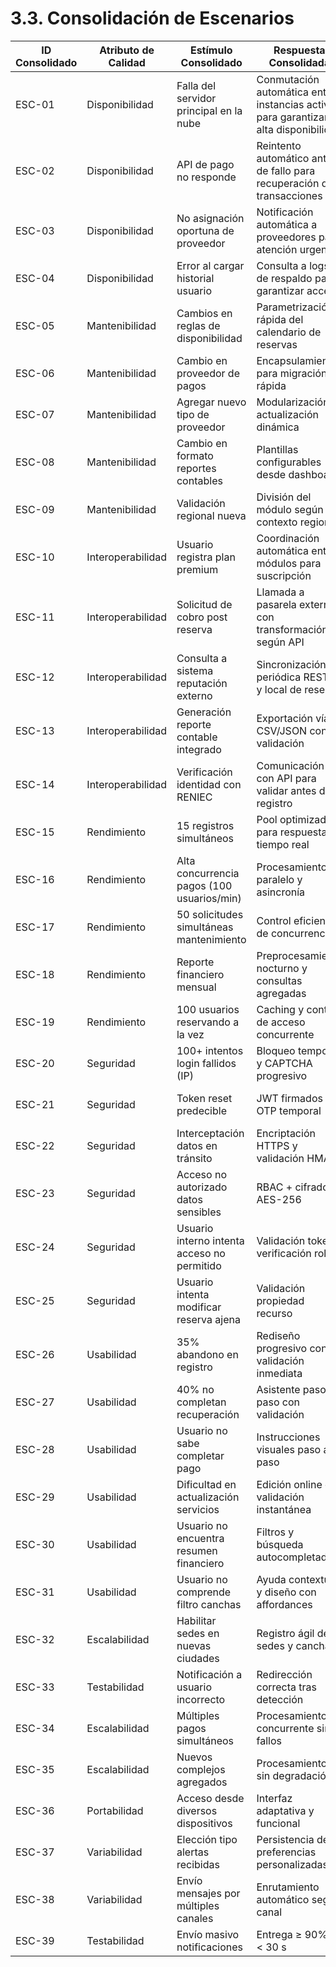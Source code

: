 # 3.3. Consolidación de Escenarios

| ID Consolidado | Atributo de Calidad | Estímulo Consolidado                             | Respuesta Consolidada                                                       | Escenarios Originales | Sustento                                 |
|----------------|---------------------|-------------------------------------------------|----------------------------------------------------------------------------|----------------------|-----------------------------------------|
| ESC-01         | Disponibilidad      | Falla del servidor principal en la nube         | Conmutación automática entre instancias activas para garantizar alta disponibilidad | ESCP-07              | Infraestructura en nube con failover automático |
| ESC-02         | Disponibilidad      | API de pago no responde                          | Reintento automático antes de fallo para recuperación de transacciones     | ESCP-09              | Integración con plataformas de pago externas |
| ESC-03         | Disponibilidad      | No asignación oportuna de proveedor              | Notificación automática a proveedores para atención urgente                | ESCP-1               | Gestión ágil de mantenimiento y soporte  |
| ESC-04         | Disponibilidad      | Error al cargar historial usuario                 | Consulta a logs de respaldo para garantizar acceso                         | ESCP-32              | Redundancia en almacenamiento de datos   |
| ESC-05         | Mantenibilidad      | Cambios en reglas de disponibilidad               | Parametrización rápida del calendario de reservas                          | ESCP-08              | Modularidad y parametrización en backend  |
| ESC-06         | Mantenibilidad      | Cambio en proveedor de pagos                       | Encapsulamiento para migración rápida                                      | ESCP-20              | Arquitectura desacoplada                  |
| ESC-07         | Mantenibilidad      | Agregar nuevo tipo de proveedor                    | Modularización y actualización dinámica                                    | ESCP-28              | Diseño orientado a servicios              |
| ESC-08         | Mantenibilidad      | Cambio en formato reportes contables               | Plantillas configurables desde dashboard                                   | ESCP-35              | Flexibilidad para reportes financieros   |
| ESC-09         | Mantenibilidad      | Validación regional nueva                           | División del módulo según contexto regional                                | ESCP-28              | Localización y adaptación normativa       |
| ESC-10         | Interoperabilidad   | Usuario registra plan premium                       | Coordinación automática entre módulos para suscripción                    | ESCP-4               | Microservicios integrados                 |
| ESC-11         | Interoperabilidad   | Solicitud de cobro post reserva                     | Llamada a pasarela externa con transformación según API                   | ESCP-4               | Integración con múltiples gateways de pago |
| ESC-12         | Interoperabilidad   | Consulta a sistema reputación externo               | Sincronización periódica RESTful y local de reseñas                        | ESCP-17              | Alianzas con proveedores externos        |
| ESC-13         | Interoperabilidad   | Generación reporte contable integrado               | Exportación vía CSV/JSON con validación                                   | ESCP-17              | Integración con sistemas financieros externos |
| ESC-14         | Interoperabilidad   | Verificación identidad con RENIEC                    | Comunicación con API para validar antes del registro                      | ESCP-34              | Validación oficial de identidad           |
| ESC-15         | Rendimiento         | 15 registros simultáneos                             | Pool optimizado para respuesta en tiempo real                             | ESCP-3               | Optimización backend y base datos         |
| ESC-16         | Rendimiento         | Alta concurrencia pagos (100 usuarios/min)          | Procesamiento paralelo y asincronía                                       | ESCP-31              | Escalabilidad en pagos en eventos pico    |
| ESC-17         | Rendimiento         | 50 solicitudes simultáneas mantenimiento             | Control eficiente de concurrencia                                         | ESCP-3               | Optimización API de mantenimiento          |
| ESC-18         | Rendimiento         | Reporte financiero mensual                            | Preprocesamiento nocturno y consultas agregadas                           | ESCP-3               | Optimización para carga de reportes       |
| ESC-19         | Rendimiento         | 100 usuarios reservando a la vez                      | Caching y control de acceso concurrente                                  | ESCP-22              | Gestión de carga pico en reservas          |
| ESC-20         | Seguridad           | 100+ intentos login fallidos (IP)                    | Bloqueo temporal y CAPTCHA progresivo                                     | ESCP-23              | Protección contra ataques brute force      |
| ESC-21         | Seguridad           | Token reset predecible                                | JWT firmados + OTP temporal                                               | ESCP-18              | Fortalecimiento de flujos críticos         |
| ESC-22         | Seguridad           | Interceptación datos en tránsito                      | Encriptación HTTPS y validación HMAC                                     | ESCP-38              | Protección de comunicaciones               |
| ESC-23         | Seguridad           | Acceso no autorizado datos sensibles                  | RBAC + cifrado AES-256                                                    | ESCP-06              | Control de acceso y cifrado robusto        |
| ESC-24         | Seguridad           | Usuario interno intenta acceso no permitido            | Validación token y verificación rol                                      | ESCP-18              | Seguridad interna y auditoría               |
| ESC-25         | Seguridad           | Usuario intenta modificar reserva ajena                | Validación propiedad recurso                                             | ESCP-12              | Protección integridad datos de usuario      |
| ESC-26         | Usabilidad          | 35% abandono en registro                               | Rediseño progresivo con validación inmediata                             | ESCP-11              | Mejora experiencia usuario móvil           |
| ESC-27         | Usabilidad          | 40% no completan recuperación                          | Asistente paso a paso con validación                                     | ESCP-26              | Facilitar recuperación accesos              |
| ESC-28         | Usabilidad          | Usuario no sabe completar pago                          | Instrucciones visuales paso a paso                                       | ESCP-10              | Mejora interfaz pagos                       |
| ESC-29         | Usabilidad          | Dificultad en actualización servicios                  | Edición online con validación instantánea                               | ESCP-5               | Agilidad en administración                  |
| ESC-30         | Usabilidad          | Usuario no encuentra resumen financiero                 | Filtros y búsqueda autocompletada                                       | ESCP-36              | Facilita acceso a información clave         |
| ESC-31         | Usabilidad          | Usuario no comprende filtro canchas                      | Ayuda contextual y diseño con affordances                               | ESCP-19              | Asistencia en navegación móvil               |
| ESC-32         | Escalabilidad       | Habilitar sedes en nuevas ciudades                       | Registro ágil de sedes y canchas                                        | ESCP-02              | Expansión geográfica                        |
| ESC-33         | Testabilidad        | Notificación a usuario incorrecto                        | Redirección correcta tras detección                                     | ESCP-21              | Mejora calidad en QA                        |
| ESC-34         | Escalabilidad       | Múltiples pagos simultáneos                              | Procesamiento concurrente sin fallos                                    | ESCP-34              | Soporte alta concurrencia                   |
| ESC-35         | Escalabilidad       | Nuevos complejos agregados                               | Procesamiento sin degradación                                           | ESCP-30              | Escalabilidad en volumen y datos             |
| ESC-36         | Portabilidad        | Acceso desde diversos dispositivos                       | Interfaz adaptativa y funcional                                         | ESCP-13              | Multiplataforma y responsividad              |
| ESC-37         | Variabilidad        | Elección tipo alertas recibidas                           | Persistencia de preferencias personalizadas                             | ESCP-14              | Personalización usuario                      |
| ESC-38         | Variabilidad        | Envío mensajes por múltiples canales                      | Enrutamiento automático según canal                                     | ESCP-37              | Multiplicidad y flexibilidad notificaciones  |
| ESC-39         | Testabilidad        | Envío masivo notificaciones                               | Entrega ≥ 90% en < 30 s                                                 | ESCP-39              | Pruebas de estrés y carga                   |
